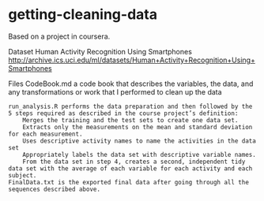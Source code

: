 # getting-cleaning-data
Based on a project in coursera.

Dataset
Human Activity Recognition Using Smartphones
http://archive.ics.uci.edu/ml/datasets/Human+Activity+Recognition+Using+Smartphones

Files
    CodeBook.md a code book that describes the variables, the data, and any transformations or work that I performed to clean up the data

    run_analysis.R performs the data preparation and then followed by the 5 steps required as described in the course project’s definition:
        Merges the training and the test sets to create one data set.
        Extracts only the measurements on the mean and standard deviation for each measurement.
        Uses descriptive activity names to name the activities in the data set
        Appropriately labels the data set with descriptive variable names.
        From the data set in step 4, creates a second, independent tidy data set with the average of each variable for each activity and each subject.
    FinalData.txt is the exported final data after going through all the sequences described above.
